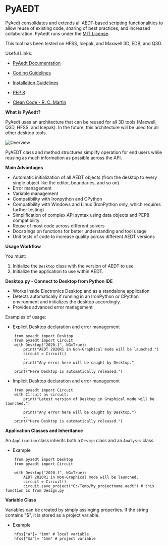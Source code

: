 PyAEDT
======

PyAedt consolidates and extends all AEDT-based scripting functionalities to allow reuse of existing code, sharing of best practices, and increased collaboration.
PyAedt runs under the [MIT License](LICENSE.md).

This tool has been tested on HFSS, Icepak, and Maxwell 3D, EDB, and Q3D.

Useful Links:
- [PyAedt Documentation](Documentation/index.html)

- [Coding Guidelines](doc/source/Resources/Code_Guidelines.md)

- [Installation Guidelines](Installation.md)

- [PEP 8 ](https://www.python.org/dev/peps/pep-0008/)

- [Clean Code - R. C. Martin ](https://www.amazon.com/Robert-Martin-Clean-Code-Collection-ebook/dp/B00666M59G)

**What is PyAedt?**

PyAedt uses an architecture that can be reused for all 3D tools (Maxwell, Q3D, HFSS, and Icepak). In the future, this architecture will be used for all other desktop tools.
    
![Overview](Resources/Items.png)

PyAEDT class and method structures simplify operation for end users while reusing as much information as possible across the API.

**Main Advantages**

- Automatic initialization of all AEDT objects (from the desktop to every single object like the editor, boundaries, and so on)
- Error management
- Variable management
- Compatibility with Ironpython and CPython
- Compatibility with Windows and Linux (IronPython only, which requires further testing)
- Simplification of complex API syntax using data objects and PEP8 compatibility
- Reuse of most code across different solvers
- Docstrings on functions for better understanding and tool usage
- Unit tests of code to increase quality across different AEDT versions

**Usage Workflow**

You must:
1. Initialize the ``Desktop`` class with the version of AEDT to use.
2. Initialize the application to use within AEDT.

**Desktop.py - Connect to Desktop from Python IDE**

- Works inside Electronics Desktop and as a standalone application
- Detects automatically if running in an IronPython or CPython environment and initializes the desktop accordingly.
- Provides advanced error management 

Examples of usage:

- Explicit Desktop declaration and error management

```
    from pyaedt import Desktop
    from pyaedt import Circuit    
    with Desktop("2020.1", NG=True):
        print("AEDT 2020R1 in Non-Graphical mode will be launched.")
        circuit = Circuit()
        ...
        print("Any error here will be caught by Desktop."
        ...
    print("Here Desktop is automatically released.")
```    

- Implicit Desktop declaration and error management


```
    from pyaedt import Circuit    
    with Circuit as circuit:
        print("Latest version of Desktop in Graphical mode will be launched.")
        ...
        print("Any error here will be caught by Desktop.")
        ...
    print("Here Desktop is automatically released.")
```


**Application Classes and Inheritance**

An ``Application`` class inherits both a ``Design`` class and an ``Analysis`` class.

- Example


```
    from pyaedt import Desktop
    from pyaedt import Circuit
    
    with Desktop("2020.1", NG=True):
        AEDT 2020R1 in Non-Graphical mode will be launched.
        circuit = Circuit()
        circuit.save_project("C:/Temp/My_projectname.aedt") # this function is from Design.py
```       


**Variable Class**

Variables can be created by simply assinging properties. 
If the string contains "$", it is stored as a project variable.

- Example

```
    hfss["a"]= "1mm" # local variable
    hfss["$a"]= "1mm" # project variable
```    
